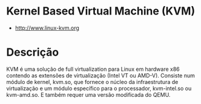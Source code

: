 # Kernel Based Virtual Machine (KVM)

* http://www.linux-kvm.org

# Descrição

KVM é uma solução de full virtualization para Linux em hardware x86 contendo as extensões de virtualização (Intel VT ou AMD-V). Consiste num módulo de kernel, kvm.so, que fornece o núcleo da infraestrutura de virtualização e um módulo específico para o processador, kvm-intel.so ou kvm-amd.so. E também requer uma versão modificada do QEMU.

